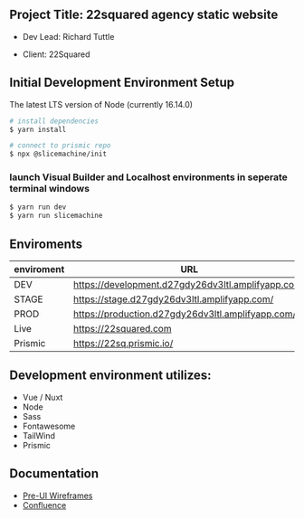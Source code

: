 ## Project Title: 22squared agency static website
* Dev Lead: Richard Tuttle
- Client: 22Squared

## Initial Development Environment Setup
The latest LTS version of Node (currently 16.14.0)

```bash
# install dependencies
$ yarn install

# connect to prismic repo
$ npx @slicemachine/init
```
### launch Visual Builder and Localhost environments in seperate terminal windows
```bash
$ yarn run dev
$ yarn run slicemachine
```

## Enviroments

| enviroment | URL                                                 |
| ---------- | --------------------------------------------------- |
| DEV        | https://development.d27gdy26dv3ltl.amplifyapp.com/  |
| STAGE      | https://stage.d27gdy26dv3ltl.amplifyapp.com/        |
| PROD       | https://production.d27gdy26dv3ltl.amplifyapp.com/   |
| Live       | https://22squared.com                               |
| Prismic    | https://22sq.prismic.io/                            |
## Development environment utilizes:

- Vue / Nuxt
- Node
- Sass
- Fontawesome
- TailWind
- Prismic

## Documentation
- [Pre-UI Wireframes](https://www.figma.com/proto/jZTTWbhyxblcXwZJr1vund/22squared-website-ux-2021?page-i%5B%E2%80%A6%5D264=&node-id=19%3A848&viewport=241%2C48%2C0.13&scaling=min-zoom)
- [Confluence](https://22squared.atlassian.net/wiki/spaces/TEC/pages/2107015172/Project+Overview)
